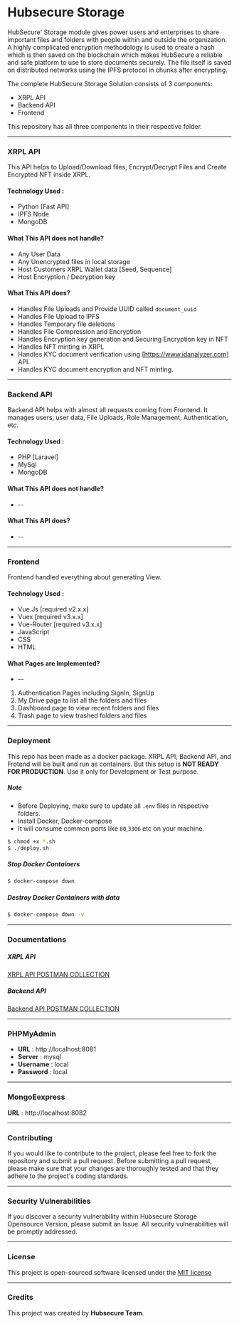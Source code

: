# Hubsecure Storage


HubSecure' Storage module gives power users and enterprises to share important files and folders with people within and outside the organization. A highly complicated encryption methodology is used to create a hash which is then saved on the blockchain which makes HubSecure a reliable and safe platform to use to store documents securely. The file itself is saved on distributed networks using the IPFS protocol in chunks after encrypting.

The complete HubSecure Storage Solution consists of 3 components:

* XRPL API
* Backend API
* Frontend

This repository has all three components in their respective folder.
___

### XRPL API

This API helps to Upload/Download files, Encrypt/Decrypt Files and Create Encrypted NFT inside XRPL.

#### Technology Used :

* Python [Fast API]
* IPFS Node
* MongoDB

#### What This API does not handle?

* Any User Data
* Any Unencrypted files in local storage
* Host Customers XRPL Wallet data [Seed, Sequence]
* Host Encryption / Decryption key

#### What This API does?

* Handles File Uploads and Provide UUID called `document_uuid`
* Handles File Upload to IPFS
* Handles Temporary file deletions
* Handles File Compression and Encryption
* Handles Encryption key generation and Securing Encryption key in NFT 
* Handles NFT minting in XRPL 
* Handles KYC document verification using [https://www.idanalyzer.com] API.
* Handles KYC document encryption and NFT minting.

___

### Backend API

Backend API helps with almost all requests coming from Frontend. It manages users, user data, File Uploads, Role Management, Authentication, etc.

#### Technology Used :

* PHP [Laravel]
* MySql
* MongoDB

#### What This API does not handle?

* --

#### What This API does?

* --

___

### Frontend

Frontend handled everything about generating View.

#### Technology Used :

* Vue.Js [required v2.x.x]
* Vuex [required v3.x.x]
* Vue-Router [required v3.x.x]
* JavaScript
* CSS
* HTML

#### What Pages are Implemented?

* --
1. Authentication Pages including SignIn, SignUp
2. My Drive page to list all the folders and files
3. Dashboard page to view recent folders and files
4. Trash page to view trashed folders and files
___

### Deployment

This repo has been made as a docker package. XRPL API, Backend API, and Frotend will be built and run as containers. But this setup is **NOT READY FOR PRODUCTION**. Use it only for Development or Test purpose.

##### Note

* Before Deploying, make sure to update all `.env` files in respective folders.
* Install Docker, Docker-compose
* It will consume common ports like `80`,`3306` etc on your machine.

```bash
$ chmod +x *.sh
$ ./deploy.sh
```

##### Stop Docker Containers

```bash
$ docker-compose down
```

##### Destroy Docker Containers with data

```bash
$ docker-compose down -v
```
___

### Documentations

##### XRPL API

[XRPL API POSTMAN COLLECTION](https://github.com/EdienAS/Hubsecure_storage/tree/master/xrpl_api/postman_collection)

##### Backend API

[Backend API POSTMAN COLLECTION](https://github.com/EdienAS/Hubsecure_storage/tree/master/storage_app/documents)

___

###  PHPMyAdmin

* **URL** : http://localhost:8081
* **Server** : mysql
* **Username** : local
* **Password** : local

___

###  MongoEexpress

**URL** : http://localhost:8082

___

###  Contributing

If you would like to contribute to the project, please feel free to fork the repository and submit a pull request. Before submitting a pull request, please make sure that your changes are thoroughly tested and that they adhere to the project's coding standards.

___

### Security Vulnerabilities

If you discover a security vulnerability within Hubsecure Storage Opensource Version, please submit an Issue. All security vulnerabilities will be promptly addressed.

___

### License

This project is open-sourced software licensed under the [MIT license](https://opensource.org/license/mit/)

___

### Credits

This project was created by **Hubsecure Team**.
